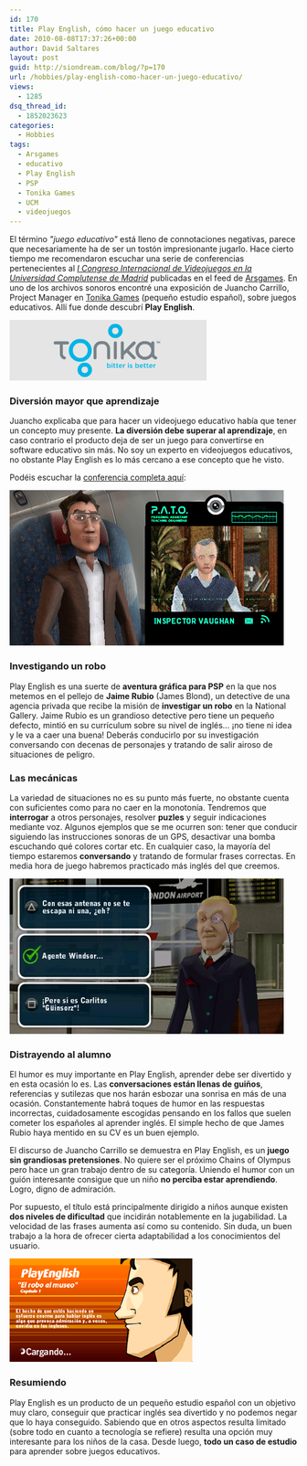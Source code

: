 ```yaml
---
id: 170
title: Play English, cómo hacer un juego educativo
date: 2010-08-08T17:37:26+00:00
author: David Saltares
layout: post
guid: http://siondream.com/blog/?p=170
url: /hobbies/play-english-como-hacer-un-juego-educativo/
views:
  - 1285
dsq_thread_id:
  - 1852023623
categories:
  - Hobbies
tags:
  - Arsgames
  - educativo
  - Play English
  - PSP
  - Tonika Games
  - UCM
  - videojuegos
---
```


El término *"juego educativo"* está lleno de connotaciones negativas, parece que necesariamente ha de ser un tostón impresionante jugarlo. Hace cierto tiempo me recomendaron escuchar una serie de conferencias pertenecientes al [*I Congreso Internacional de Videojuegos en la Universidad Complutense de Madrid*](http://videojuegoscongresoucm.blogspot.com/) publicadas en el feed de [Arsgames](http://www.arsgames.net/). En uno de los archivos sonoros encontré una exposición de Juancho Carrillo, Project Manager en [Tonika Games](http://tonika.es/) (pequeño estudio español), sobre juegos educativos. Allí fue donde descubrí **Play English**.

![tonika.png](/img/wp/tonika.png)

### Diversión mayor que aprendizaje

Juancho explicaba que para hacer un videojuego educativo había que tener un concepto muy presente. **La diversión debe superar al aprendizaje**, en caso contrario el producto deja de ser un juego para convertirse en software educativo sin más. No soy un experto en videojuegos educativos, no obstante Play English es lo más cercano a ese concepto que he visto.

Podéis escuchar la [conferencia completa aquí](http://blip.tv/file/3474673?filename=Arsgames-JuanchoCarrilloTheMoreYouPlayTheMoreYouLearn909.mp3):

![play-english-01.png](/img/wp/play-english-01.png)

### Investigando un robo

Play English es una suerte de **aventura gráfica para PSP** en la que nos metemos en el pellejo de **Jaime Rubio** (James Blond), un detective de una agencia privada que recibe la misión de **investigar un robo** en la National Gallery. Jaime Rubio es un grandioso detective pero tiene un pequeño defecto, mintió en su currículum sobre su nivel de inglés… ¡no tiene ni idea y le va a caer una buena! Deberás conducirlo por su investigación conversando con decenas de personajes y tratando de salir airoso de situaciones de peligro.

### Las mecánicas

La variedad de situaciones no es su punto más fuerte, no obstante cuenta con suficientes como para no caer en la monotonía. Tendremos que **interrogar** a otros personajes, resolver **puzles** y seguir indicaciones mediante voz. Algunos ejemplos que se me ocurren son: tener que conducir siguiendo las instrucciones sonoras de un GPS, desactivar una bomba escuchando qué colores cortar etc. En cualquier caso, la mayoría del tiempo estaremos **conversando** y tratando de formular frases correctas. En media hora de juego habremos practicado más inglés del que creemos.

![play-english-03.jpg](/img/wp/play-english-03.jpg)

### Distrayendo al alumno

El humor es muy importante en Play English, aprender debe ser divertido y en esta ocasión lo es. Las **conversaciones están llenas de guiños**, referencias y sutilezas que nos harán esbozar una sonrisa en más de una ocasión. Constantemente habrá toques de humor en las respuestas incorrectas, cuidadosamente escogidas pensando en los fallos que suelen cometer los españoles al aprender inglés. El simple hecho de que James Rubio haya mentido en su CV es un buen ejemplo.

El discurso de Juancho Carrillo se demuestra en Play English, es un **juego sin grandiosas pretensiones**. No quiere ser el próximo Chains of Olympus pero hace un gran trabajo dentro de su categoría. Uniendo el humor con un guión interesante consigue que un niño **no perciba estar aprendiendo**. Logro, digno de admiración.

Por supuesto, el título está principalmente dirigido a niños aunque existen **dos niveles de dificultad** que incidirán notablemente en la jugabilidad. La velocidad de las frases aumenta así como su contenido. Sin duda, un buen trabajo a la hora de ofrecer cierta adaptabilidad a los conocimientos del usuario.

![play-english-04.png](/img/wp/play-english-04.png)

### Resumiendo

Play English es un producto de un pequeño estudio español con un objetivo muy claro, conseguir que practicar inglés sea divertido y no podemos negar que lo haya conseguido. Sabiendo que en otros aspectos resulta limitado (sobre todo en cuanto a tecnología se refiere) resulta una opción muy interesante para los niños de la casa. Desde luego, **todo un caso de estudio** para aprender sobre juegos educativos.